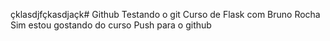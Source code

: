 çklasdjfçkasdjaçk# Github
Testando o git
Curso de Flask com Bruno Rocha
Sim estou gostando do curso
Push para o github
